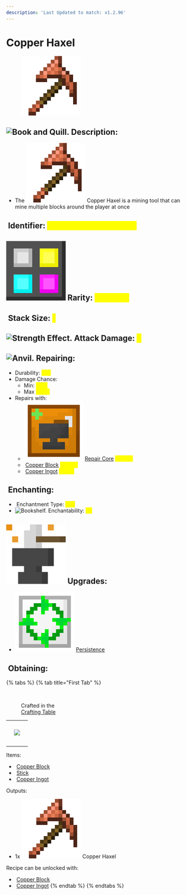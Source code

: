 ```yaml
---
description: 'Last Updated to match: v1.2.96'
---
```


# Copper Haxel

<figure><img src="https://github.com/ItsMePok/PFE/blob/wikiAssets/wikiMain/copper_haxel.png?raw=true" alt=""><figcaption></figcaption></figure>

## <img src="https://minecraft.wiki/images/Book_and_Quill_JE2_BE2.png?2128f" alt="Book and Quill." data-size="line"> Description: <a href="#description" id="description"></a>

* The <img src="https://github.com/ItsMePok/PFE/blob/wikiAssets/wikiMain/copper_haxel.png?raw=true" alt="" data-size="line"> Copper Haxel is a mining tool that can mine multiple blocks around the player at once

## <img src="https://minecraft.wiki/images/Name_Tag_JE2_BE2.png?cbdc1" alt="" data-size="line"> Identifier: <mark style="color:yellow;">**poke\_pfe:copper\_haxel**</mark> <a href="#identifier" id="identifier"></a>

## <img src="https://github.com/ItsMePok/PFE/blob/wikiAssets/MiscIcons/Rarity.png?raw=true" alt="Rarity." data-size="line"> Rarity: <mark style="color:yellow;">Common</mark> <a href="#rarity" id="rarity"></a>

## <img src="https://minecraft.wiki/images/Light_Gray_Bundle_JE1_BE1.png?b552e" alt="" data-size="line"> Stack Size: <mark style="color:yellow;">1</mark> <a href="#stack-size" id="stack-size"></a>

## <img src="https://minecraft.wiki/images/Strength_JE3_BE2.png?0494e" alt="Strength Effect." data-size="line"> Attack Damage: <mark style="color:yellow;">5</mark> <a href="#attack-damage" id="attack-damage"></a>

## <img src="https://minecraft.wiki/images/thumb/Anvil_(N)_JE3.png/150px-Anvil_(N)_JE3.png?d438e" alt="Anvil." data-size="line"> Repairing: <a href="#enchanting" id="enchanting"></a>

* Durability: <mark style="color:yellow;">256</mark>
* Damage Chance:
  * Min: <mark style="color:yellow;">20%</mark>
  * Max <mark style="color:yellow;">100%</mark>
* Repairs with:
  * <img src="https://github.com/ItsMePok/PFE/blob/wikiAssets/wikiMain/repair_core.png?raw=true" alt="Repair Core." data-size="line"> [Repair Core](../../items/cores/repair-core.md) <mark style="color:yellow;">(100%)</mark>
  * <img src="https://minecraft.wiki/images/Copper_Block_JE1_BE1.png?b75fe" alt="" data-size="line"> [Copper Block](https://minecraft.wiki/w/Block_of_Copper) <mark style="color:yellow;">(100%)</mark>
  * <img src="https://minecraft.wiki/images/Copper_Ingot_JE2_BE1.png?0d410" alt="" data-size="line"> [Copper Ingot](https://minecraft.wiki/w/Copper_Ingot) <mark style="color:yellow;">(25%)</mark>

## <img src="https://minecraft.wiki/images/thumb/Enchanting_Table.gif/150px-Enchanting_Table.gif?904a7" alt="" data-size="line"> Enchanting: <a href="#enchanting" id="enchanting"></a>

* <img src="https://minecraft.wiki/images/Enchanted_Book.gif?b21c4" alt="" data-size="line"> Enchantment Type: <mark style="color:yellow;">Axe</mark>
* <img src="https://minecraft.wiki/images/thumb/Bookshelf_JE4_BE2.png/150px-Bookshelf_JE4_BE2.png?9b143" alt="Bookshelf." data-size="line"> Enchantability: <mark style="color:yellow;">50</mark>

## <img src="https://github.com/ItsMePok/PFE/blob/wikiAssets/wikiMain/upgrade.png?raw=true" alt="" data-size="line"> Upgrades:

* <img src="https://github.com/ItsMePok/PFE/blob/wikiAssets/wikiMain/persistence_core.png?raw=true" alt="" data-size="line"> [Persistence](../../items/cores/persistence-core.md)

## <img src="https://minecraft.wiki/images/thumb/Crafting_Table_JE4_BE3.png/150px-Crafting_Table_JE4_BE3.png?5767f" alt="" data-size="line"> Obtaining: <a href="#obtaining" id="obtaining"></a>

{% tabs %}
{% tab title="First Tab" %}
<figure><img src="https://minecraft.wiki/images/thumb/Crafting_Table_JE4_BE3.png/150px-Crafting_Table_JE4_BE3.png?5767f" alt=""><figcaption><p>Crafted in the<br><a href="https://minecraft.wiki/w/Crafting_Table">Crafting Table</a></p></figcaption></figure>

|                                                                                                      |                                                                                                      |                                                                                                      |
| :--------------------------------------------------------------------------------------------------: | :--------------------------------------------------------------------------------------------------: | :--------------------------------------------------------------------------------------------------: |
| <img src="https://minecraft.wiki/images/Copper_Block_JE1_BE1.png?b75fe" alt="" data-size="original"> | <img src="https://minecraft.wiki/images/Copper_Block_JE1_BE1.png?b75fe" alt="" data-size="original"> | <img src="https://minecraft.wiki/images/Copper_Block_JE1_BE1.png?b75fe" alt="" data-size="original"> |
| <img src="https://minecraft.wiki/images/Copper_Block_JE1_BE1.png?b75fe" alt="" data-size="original"> |                      ![](https://minecraft.wiki/images/Stick_JE1_BE1.png?1fc15)                      |                                                                                                      |
|                                                                                                      | <img src="https://minecraft.wiki/images/Copper_Ingot_JE2_BE1.png?0d410" alt="" data-size="original"> |                                                                                                      |

Items:

* <img src="https://minecraft.wiki/images/Copper_Block_JE1_BE1.png?b75fe" alt="" data-size="line"> [Copper Block](https://minecraft.wiki/w/Block_of_Copper)
* <img src="https://minecraft.wiki/images/Stick_JE1_BE1.png?1fc15" alt="" data-size="line"> [Stick](https://minecraft.wiki/w/Stick)
* <img src="https://minecraft.wiki/images/Copper_Ingot_JE2_BE1.png?0d410" alt="" data-size="line"> [Copper Ingot](https://minecraft.wiki/w/Copper_Ingot)

Outputs:

* 1x <img src="https://github.com/ItsMePok/PFE/blob/wikiAssets/wikiMain/copper_haxel.png?raw=true" alt="" data-size="line"> Copper Haxel

Recipe can be unlocked with:

* <img src="https://minecraft.wiki/images/Copper_Block_JE1_BE1.png?b75fe" alt="" data-size="line"> [Copper Block](https://minecraft.wiki/w/Block_of_Copper)
* <img src="https://minecraft.wiki/images/Copper_Ingot_JE2_BE1.png?0d410" alt="" data-size="line"> [Copper Ingot](https://minecraft.wiki/w/Copper_Ingot)
{% endtab %}
{% endtabs %}

